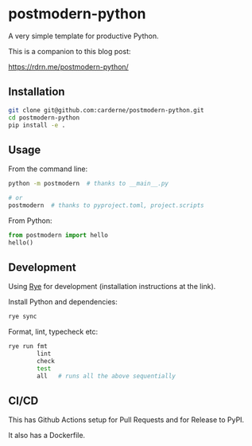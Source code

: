 # postmodern-python
A very simple template for productive Python.

This is a companion to this blog post:

https://rdrn.me/postmodern-python/

## Installation
```bash
git clone git@github.com:carderne/postmodern-python.git
cd postmodern-python
pip install -e .
```

## Usage
From the command line:
```bash
python -m postmodern  # thanks to __main__.py

# or
postmodern  # thanks to pyproject.toml, project.scripts
```

From Python:
```python
from postmodern import hello
hello()
```

## Development
Using [Rye](https://rye.astral.sh/) for development (installation instructions at the link).

Install Python and dependencies:
```bash
rye sync
```

Format, lint, typecheck etc:
```bash
rye run fmt
        lint
        check
        test
        all   # runs all the above sequentially
```

## CI/CD
This has Github Actions setup for Pull Requests and for Release to PyPI.

It also has a Dockerfile.
